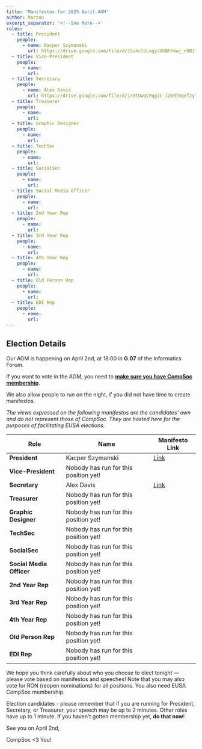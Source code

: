 ```yaml
---
title: 'Manifestos for 2025 April AGM'
author: Marton
excerpt_separator: '<!--See More-->'
roles:
  - title: President
    people:
      - name: Kacper Szymanski
        url: https://drive.google.com/file/d/1SvhclULogysVGBtYkwj_nOBJfKHwWlsP/view?usp=sharing
  - title: Vice-President
    people:
      - name: 
        url: 
  - title: Secretary
    people:
      - name: Alex Davis
        url: https://drive.google.com/file/d/1rBtUwqCPqgiC-iZm9TmqefJytnHfF4ho/view?usp=sharing
  - title: Treasurer
    people:
      - name: 
        url: 
  - title: Graphic Designer
    people:
      - name: 
        url: 
  - title: TechSec
    people:
      - name: 
        url: 
  - title: SocialSec
    people:
      - name: 
        url: 
  - title: Social Media Officer
    people:
      - name: 
        url: 
  - title: 2nd Year Rep
    people:
      - name: 
        url: 
  - title: 3rd Year Rep
    people:
      - name: 
        url: 
  - title: 4th Year Rep
    people:
      - name: 
        url: 
  - title: Old Person Rep
    people:
      - name: 
        url: 
  - title: EDI Rep
    people:
      - name: 
        url: 
---
```


## Election Details

Our AGM is happening on April 2nd, at 18:00 in **G.07** of the Informatics Forum.

If you want to vote in the AGM, you need to **[make sure you have CompSoc membership](/join)**.

We also allow people to run on the night, if you did not have time to create manifestos.

_The views expressed on the following manifestos are the candidates' own and do not represent those of CompSoc. They are hosted here for the purposes of facilitating EUSA elections._

| Role                     | Name                   | Manifesto Link                                                                                       |
| ------------------------ | ---------------------- | ---------------------------------------------------------------------------------------------------- |
| **President**            | Kacper Szymanski  | [Link](https://drive.google.com/file/d/1SvhclULogysVGBtYkwj_nOBJfKHwWlsP/view?usp=sharing) |
| **Vice-President**       | Nobody has run for this position yet! |  |
| **Secretary**            | Alex Davis | [Link](https://drive.google.com/file/d/1rBtUwqCPqgiC-iZm9TmqefJytnHfF4ho/view?usp=sharing) |
| **Treasurer**            | Nobody has run for this position yet! |  |
| **Graphic Designer**     | Nobody has run for this position yet! |  |
| **TechSec**              | Nobody has run for this position yet! |  |
| **SocialSec**            | Nobody has run for this position yet! |  |
| **Social Media Officer** | Nobody has run for this position yet! |  |
| **2nd Year Rep**         | Nobody has run for this position yet! |  |
| **3rd Year Rep**         | Nobody has run for this position yet! |  |
| **4th Year Rep**         | Nobody has run for this position yet! |  |
| **Old Person Rep**       | Nobody has run for this position yet! |  |
| **EDI Rep**              | Nobody has run for this position yet! |  |

We hope you think carefully about who you choose to elect tonight — please vote based on manifestos and speeches! Note that you may also vote for RON (reopen nominations) for all positions. You also need EUSA CompSoc membership.

Election candidates - please remember that if you are running for President, Secretary, or Treasurer, your speech may be up to 2 minutes. Other roles have up to 1 minute. If you haven't gotten membership yet, **do that now**!


See you on April 2nd,

CompSoc <3 You!
